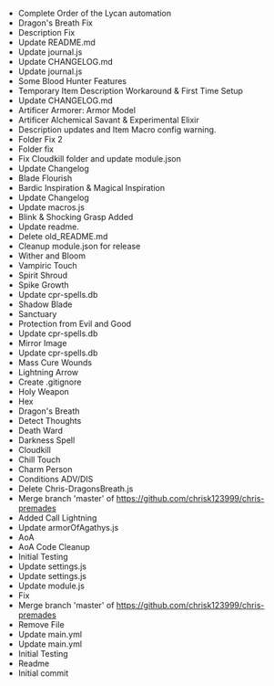 - Complete Order of the Lycan automation
- Dragon's Breath Fix
- Description Fix
- Update README.md
- Update journal.js
- Update CHANGELOG.md
- Update journal.js
- Some Blood Hunter Features
- Temporary Item Description Workaround & First Time Setup
- Update CHANGELOG.md
- Artificer Armorer: Armor Model
- Artificer Alchemical Savant & Experimental Elixir
- Description updates and Item Macro config warning.
- Folder Fix 2
- Folder fix
- Fix Cloudkill folder and update module.json
- Update Changelog
- Blade Flourish
- Bardic Inspiration & Magical Inspiration
- Update Changelog
- Update macros.js
- Blink & Shocking Grasp Added
- Update readme.
- Delete old_README.md
- Cleanup module.json for release
- Wither and Bloom
- Vampiric Touch
- Spirit Shroud
- Spike Growth
- Update cpr-spells.db
- Shadow Blade
- Sanctuary
- Protection from Evil and Good
- Update cpr-spells.db
- Mirror Image
- Update cpr-spells.db
- Mass Cure Wounds
- Lightning Arrow
- Create .gitignore
- Holy Weapon
- Hex
- Dragon's Breath
- Detect Thoughts
- Death Ward
- Darkness Spell
- Cloudkill
- Chill Touch
- Charm Person
- Conditions ADV/DIS
- Delete Chris-DragonsBreath.js
- Merge branch 'master' of https://github.com/chrisk123999/chris-premades
- Added Call Lightning
- Update armorOfAgathys.js
- AoA
- AoA Code Cleanup
- Initial Testing
- Update settings.js
- Update settings.js
- Update module.js
- Fix
- Merge branch 'master' of https://github.com/chrisk123999/chris-premades
- Remove File
- Update main.yml
- Update main.yml
- Initial Testing
- Readme
- Initial commit
